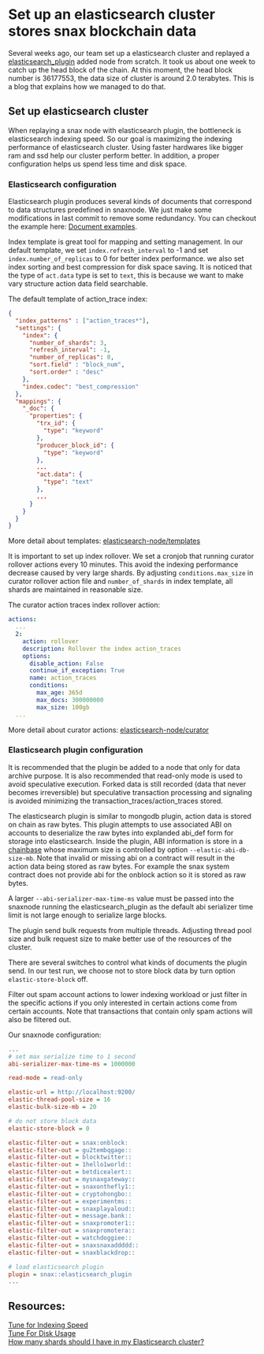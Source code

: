# Set up an elasticsearch cluster stores snax blockchain data

Several weeks ago, our team set up a elasticsearch cluster and replayed a [elasticsearch_plugin](https://github.com/SNAXLaoMao/elasticsearch_plugin) added node from scratch. It took us about one week to catch up the head block of the chain. At this moment, the head block number is 36177553, the data size of cluster is around 2.0 terabytes. This is a blog that explains how we managed to do that.

## Set up elasticsearch cluster

When replaying a snax node with elasticsearch plugin, the bottleneck is elasticsearch indexing speed. So our goal is maximizing the indexing performance of elasticsearch cluster. Using faster hardwares like bigger ram and ssd help our cluster perform better. In addition, a proper configuration helps us spend less time and disk space.

### Elasticsearch configuration

Elasticsearch plugin produces several kinds of documents that correspond to data structures predefined in snaxnode. We just make some modifications in last commit to remove some redundancy. You can checkout the example here: [Document examples](https://github.com/SNAXLaoMao/elasticsearch_plugin/tree/feature/block-structure-change#document-examples).

Index template is great tool for mapping and setting management. In our default template, we set `index.refresh_interval` to -1 and set `index.number_of_replicas` to 0 for better index performance. we also set index sorting and best compression for disk space saving. It is noticed that the type of `act.data` type is set to `text`, this is because we want to make vary structure action data field searchable.

The default template of action_trace index:
```json
{
  "index_patterns" : ["action_traces*"],
  "settings": {
    "index": {
      "number_of_shards": 3,
      "refresh_interval": -1,
      "number_of_replicas": 0,
      "sort.field" : "block_num",
      "sort.order" : "desc"
    },
    "index.codec": "best_compression"
  },
  "mappings": {
    "_doc": {
      "properties": {
        "trx_id": {
          "type": "keyword"
        },
        "producer_block_id": {
          "type": "keyword"
        },
        ...
        "act.data": {
          "type": "text"
        },
        ...
      }
    }
  }
}
```
More detail about templates: [elasticsearch-node/templates](https://github.com/SNAXLaoMao/elasticsearch-node/tree/master/templates)

It is important to set up index rollover. We set a cronjob that running curator rollover actions every 10 minutes. This avoid the indexing performance decrease caused by very large shards. By adjusting `conditions.max_size` in curator rollover action file and `number_of_shards` in index template, all shards are maintained in reasonable size.

The curator action traces index rollover action:
```yml
actions:
  ...
  2:
    action: rollover
    description: Rollover the index action_traces
    options:
      disable_action: False
      continue_if_exception: True
      name: action_traces
      conditions:
        max_age: 365d
        max_docs: 300000000
        max_size: 100gb
  ...
```
More detail about curator actions: [elasticsearch-node/curator](https://github.com/SNAXLaoMao/elasticsearch-node/tree/master/curator)

### Elasticsearch plugin configuration

It is recommended that the plugin be added to a node that only for data archive purpose. It is also recommended that read-only mode is used to avoid speculative execution. Forked data is still recorded (data that never becomes irreversible) but speculative transaction processing and signaling is avoided minimizing the transaction_traces/action_traces stored.

The elasticsearch plugin is similar to mongodb plugin, action data is stored on chain as raw bytes. This plugin attempts to use associated ABI on accounts to deserialize the raw bytes into explanded abi_def form for storage into elasticsearch. Inside the plugin, ABI information is store in a [chainbase](https://github.com/SNAX/chainbase) whose maximum size is controlled by option `--elastic-abi-db-size-mb`. Note that invalid or missing abi on a contract will result in the action data being stored as raw bytes. For example the snax system contract does not provide abi for the onblock action so it is stored as raw bytes.

A larger `--abi-serializer-max-time-ms` value must be passed into the snaxnode running the elasticsearch_plugin as the default abi serializer time limit is not large enough to serialize large blocks.

The plugin send bulk requests from multiple threads. Adjusting thread pool size and bulk request size to make better use of the resources of the cluster.

There are several switches to control what kinds of documents the plugin send. In our test run, we choose not to store block data by turn option `elastic-store-block` off.

Filter out spam account actions to lower indexing workload or just filter in the specific actions if you only interested in certain actions come from certain accounts. Note that transactions that contain only spam actions will also be filtered out.


Our snaxnode configuration:
```ini
...
# set max serialize time to 1 second
abi-serializer-max-time-ms = 1000000

read-mode = read-only

elastic-url = http://localhost:9200/
elastic-thread-pool-size = 16
elastic-bulk-size-mb = 20

# do not store block data
elastic-store-block = 0

elastic-filter-out = snax:onblock:
elastic-filter-out = gu2tembqgage::
elastic-filter-out = blocktwitter::
elastic-filter-out = 1hello1world::
elastic-filter-out = betdicealert::
elastic-filter-out = mysnaxgateway::
elastic-filter-out = snaxonthefly1::
elastic-filter-out = cryptohongbo::
elastic-filter-out = experimentms::
elastic-filter-out = snaxplayaloud::
elastic-filter-out = message.bank::
elastic-filter-out = snaxpromoter1::
elastic-filter-out = snaxpromotera::
elastic-filter-out = watchdoggiee::
elastic-filter-out = snaxsnaxaddddd::
elastic-filter-out = snaxblackdrop::

# load elasticsearch plugin
plugin = snax::elasticsearch_plugin
...
```

## Resources:  
[Tune for Indexing Speed](https://www.elastic.co/guide/en/elasticsearch/reference/master/tune-for-indexing-speed.html)  
[Tune For Disk Usage](https://www.elastic.co/guide/en/elasticsearch/reference/master/tune-for-disk-usage.html)  
[How many shards should I have in my Elasticsearch cluster?](https://www.elastic.co/blog/how-many-shards-should-i-have-in-my-elasticsearch-cluster)
